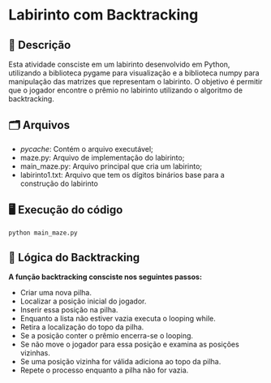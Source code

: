 # Labirinto com Backtracking

## 📄 Descrição
Esta atividade consciste em um labirinto desenvolvido em Python, utilizando a biblioteca pygame para visualização e a biblioteca numpy para manipulação das matrizes que representam o labirinto. O objetivo é permitir que o jogador encontre o prêmio no labirinto utilizando o algoritmo de backtracking.

## 🗂️ Arquivos
- _pycache_: Contém o arquivo executável;
- maze.py: Arquivo de implementação do labirinto;
- main_maze.py: Arquivo principal que cria um labirinto;
- labirinto1.txt: Arquivo que tem os dígitos binários base para a construção do labirinto

## 🖥️ Execução do código

```
python main_maze.py
```

## 🧠 Lógica do Backtracking
**A função backtracking consciste nos seguintes passos:**
- Criar uma nova pilha.
- Localizar a posição inicial do jogador.
- Inserir essa posição na pilha.
- Enquanto a lista não estiver vazia executa o looping while.
- Retira a localização do topo da pilha.
- Se a posição conter o prêmio encerra-se o looping.
- Se não move o jogador para essa posição e examina as posições vizinhas.
- Se uma posição vizinha for válida adiciona ao topo da pilha.
- Repete o processo enquanto a pilha não for vazia.

